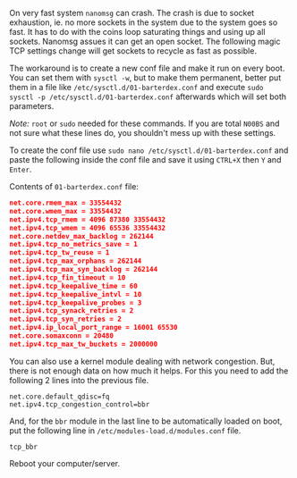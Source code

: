 On very fast system `nanomsg` can crash. The crash is due to socket exhaustion, ie. no more sockets in the system due to the system goes so fast. It has to do with the coins loop saturating things and using up all sockets. Nanomsg assues it can get an open socket. The following magic TCP settings change will get sockets to recycle as fast as possible.

The workaround is to create a new conf file and make it run on every boot. You can set them with `sysctl -w`, but to make them permanent, better put them in a file like `/etc/sysctl.d/01-barterdex.conf` and execute `sudo sysctl -p /etc/sysctl.d/01-barterdex.conf` afterwards which will set both parameters.

*Note:* `root` or `sudo` needed for these commands. If you are total `N00BS` and not sure what these lines do, you shouldn't mess up with these settings.

To create the conf file use `sudo nano /etc/sysctl.d/01-barterdex.conf` and paste the following inside the conf file and save it using `CTRL+X` then `Y` and `Enter`.

Contents of `01-barterdex.conf` file:

```JSON
net.core.rmem_max = 33554432
net.core.wmem_max = 33554432
net.ipv4.tcp_rmem = 4096 87380 33554432
net.ipv4.tcp_wmem = 4096 65536 33554432
net.core.netdev_max_backlog = 262144
net.ipv4.tcp_no_metrics_save = 1
net.ipv4.tcp_tw_reuse = 1
net.ipv4.tcp_max_orphans = 262144
net.ipv4.tcp_max_syn_backlog = 262144
net.ipv4.tcp_fin_timeout = 10
net.ipv4.tcp_keepalive_time = 60
net.ipv4.tcp_keepalive_intvl = 10
net.ipv4.tcp_keepalive_probes = 3
net.ipv4.tcp_synack_retries = 2
net.ipv4.tcp_syn_retries = 2
net.ipv4.ip_local_port_range = 16001 65530
net.core.somaxconn = 20480
net.ipv4.tcp_max_tw_buckets = 2000000
```

You can also use a kernel module dealing with network congestion. But, there is not enough data on how much it helps. For this you need to add the following 2 lines into the previous file.

```shell
net.core.default_qdisc=fq
net.ipv4.tcp_congestion_control=bbr
```

And, for the `bbr` module in the last line to be automatically loaded on boot, put the following line in `/etc/modules-load.d/modules.conf` file.

```shell
tcp_bbr
```

Reboot your computer/server.